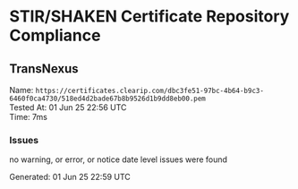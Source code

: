 # STIR/SHAKEN Certificate Repository Compliance

## TransNexus

Name: `https://certificates.clearip.com/dbc3fe51-97bc-4b64-b9c3-6460f0ca4730/518ed4d2bade67b8b9526d1b9dd8eb00.pem`\
Tested At: 01 Jun 25 22:56 UTC\
Time: 7ms

### Issues

no warning, or error, or notice date level issues were found

Generated: 01 Jun 25 22:59 UTC